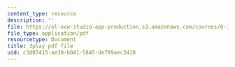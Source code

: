 ```yaml
---
content_type: resource
description: ''
file: https://ol-ocw-studio-app-production.s3.amazonaws.com/courses/8-333-statistical-mechanics-i-statistical-mechanics-of-particles-fall-2013/c3d07415ae30b0415845de789aec3410_JaEqS1ozlHY.pdf
file_type: application/pdf
resourcetype: Document
title: 3play pdf file
uid: c3d07415-ae30-b041-5845-de789aec3410
---
```

